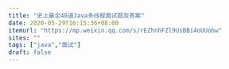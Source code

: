 ```yaml
---
title: "史上最全40道Java多线程面试题及答案"
date: 2020-05-29T16:15:36+08:00
itemurl: "https://mp.weixin.qq.com/s/rEZhnhFZl9UsBBi4oUUobw"
sites: ""
tags: ["java","面试"]
draft: false
---
```


